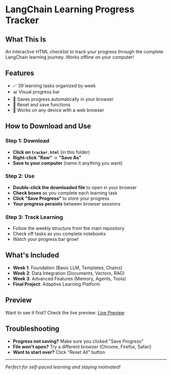 # LangChain Learning Progress Tracker

## What This Is
An interactive HTML checklist to track your progress through the complete LangChain learning journey. Works offline on your computer!

## Features
- ✅ 39 learning tasks organized by week
- 📊 Visual progress bar
- 💾 Saves progress automatically in your browser
- 🔄 Reset and save functions
- 📱 Works on any device with a web browser

## How to Download and Use

### Step 1: Download
- **Click on `tracker.html`** (in this folder)
- **Right-click "Raw"** → **"Save As"**
- **Save to your computer** (name it anything you want)

### Step 2: Use
- **Double-click the downloaded file** to open in your browser
- **Check boxes** as you complete each learning task
- **Click "Save Progress"** to store your progress
- **Your progress persists** between browser sessions

### Step 3: Track Learning
- Follow the weekly structure from the main repository
- Check off tasks as you complete notebooks
- Watch your progress bar grow!

## What's Included
- **Week 1**: Foundation (Basic LLM, Templates, Chains)
- **Week 2**: Data Integration (Documents, Vectors, RAG)  
- **Week 3**: Advanced Features (Memory, Agents, Tools)
- **Final Project**: Adaptive Learning Platform

## Preview
Want to see it first? Check the live preview:
[Live Preview](https://yourusername.github.io/langchain-learning/progress_tracker/tracker.html)

## Troubleshooting
- **Progress not saving?** Make sure you clicked "Save Progress"
- **File won't open?** Try a different browser (Chrome, Firefox, Safari)
- **Want to start over?** Click "Reset All" button

---
*Perfect for self-paced learning and staying motivated!*
